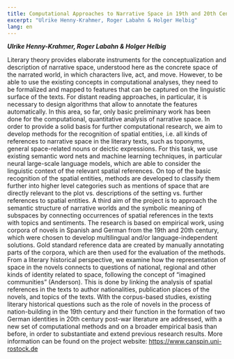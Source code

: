 ```yaml
---
title: Computational Approaches to Narrative Space in 19th and 20th Century Novels (CANSpiN)
excerpt: "Ulrike Henny-Krahmer, Roger Labahn & Holger Helbig"
lang: en
---
```


***Ulrike Henny-Krahmer, Roger Labahn & Holger Helbig***

Literary theory provides elaborate instruments for the conceptualization and description of narrative space, understood here as the concrete space of the narrated world, in which characters live, act, and move. However, to be able to use the existing concepts in computational analyses, they need to be formalized and mapped to features that can be captured on the linguistic surface of the texts. For distant reading approaches, in particular, it is necessary to design algorithms that allow to annotate the features automatically. In this area, so far, only basic preliminary work has been done for the computational, quantitative analysis of narrative space.
In order to provide a solid basis for further computational research, we aim to develop methods for the recognition of spatial entities, i.e. all kinds of references to narrative space in the literary texts, such as toponyms, general space-related nouns or deictic expressions. For this task, we use existing semantic word nets and machine learning techniques, in particular neural large-scale language models, which are able to consider the linguistic context of the relevant spatial references. On top of the basic recognition of the spatial entities, methods are developed to classify them further into higher level categories such as mentions of space that are directly relevant to the plot vs. descriptions of the setting vs. further references to spatial entities. A third aim of the project is to approach the semantic structure of narrative worlds and the symbolic meaning of subspaces by connecting occurrences of spatial references in the texts with topics and sentiments.
The research is based on empirical work, using corpora of novels in Spanish and German from the 19th and 20th century, which were chosen to develop multilingual and/or language-independent solutions. Gold standard reference data are created by manually annotating parts of the corpora, which are then used for the evaluation of the methods. From a literary historical perspective, we examine how the representation of space in the novels connects to questions of national, regional and other kinds of identity related to space, following the concept of “imagined communities” (Anderson). This is done by linking the analysis of spatial references in the texts to author nationalities, publication places of the novels, and topics of the texts. With the corpus-based studies, existing literary historical questions such as the role of novels in the process of nation-building in the 19th century and their function in the formation of two German identities in 20th century post-war literature are addressed, with a new set of computational methods and on a broader empirical basis than before, in order to substantiate and extend previous research results.
More information can be found on the project website: https://www.canspin.uni-rostock.de
